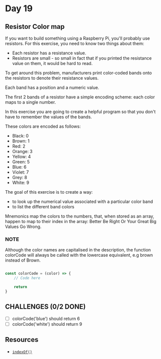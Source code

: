 # Day 19

## Resistor Color map

If you want to build something using a Raspberry Pi, you'll probably use resistors. For this exercise, you need to know two things about them:

- Each resistor has a resistance value.
- Resistors are small - so small in fact that if you printed the resistance value on them, it would be hard to read.

To get around this problem, manufacturers print color-coded bands onto the resistors to denote their resistance values. 

Each band has a position and a numeric value.

The first 2 bands of a resistor have a simple encoding scheme: each color maps to a single number.

In this exercise you are going to create a helpful program so that you don't have to remember the values of the bands.

These colors are encoded as follows:

- Black: 0
- Brown: 1
- Red: 2
- Orange: 3
- Yellow: 4
- Green: 5
- Blue: 6
- Violet: 7
- Grey: 8
- White: 9

The goal of this exercise is to create a way:

- to look up the numerical value associated with a particular color band
- to list the different band colors

Mnemonics map the colors to the numbers, that, when stored as an array, happen to map to their index in the array: Better Be Right Or Your Great Big Values Go Wrong.

### NOTE
Although the color names are capitalised in the description, the function colorCode will always be called with the lowercase equivalent, e.g brown instead of Brown.


```javascript

const colorCode = (color) => {
	// Code here

	return 
}
```

## CHALLENGES (0/2 DONE)

- [ ] colorCode('blue') should return 6
- [ ] colorCode('white') should return 9

## Resources

- [`indexOf()`](https://developer.mozilla.org/en-US/docs/Web/JavaScript/Reference/Global_Objects/Array/indexOf)